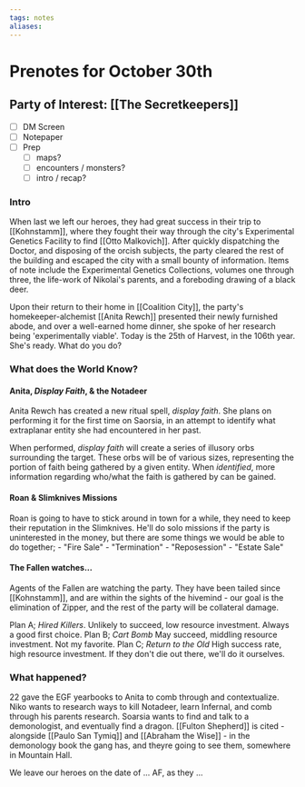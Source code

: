 ```yaml
---
tags: notes
aliases:
---
```


# Prenotes for October 30th
## Party of Interest: [[The Secretkeepers]]
- [ ] DM Screen
- [ ] Notepaper
- [ ] Prep
	- [ ] maps?
	- [ ] encounters / monsters?
	- [ ] intro / recap?

### Intro

When last we left our heroes, they had great success in their trip to [[Kohnstamm]], where they fought their way through the city's Experimental Genetics Facility to find [[Otto Malkovich]]. After quickly dispatching the Doctor, and disposing of the orcish subjects, the party cleared the rest of the building and escaped the city with a small bounty of information. Items of note include the Experimental Genetics Collections, volumes one through three, the life-work of Nikolai's parents, and a foreboding drawing of a black deer.

Upon their return to their home in [[Coalition City]], the party's homekeeper-alchemist [[Anita Rewch]] presented their newly furnished abode, and over a well-earned home dinner, she spoke of her research being 'experimentally viable'. Today is the 25th of Harvest, in the 106th year. She's ready. What do you do?

### What does the World Know?
#### Anita, *Display Faith*, & the Notadeer
Anita Rewch has created a new ritual spell, *display faith*. She plans on performing it for the first time on Saorsia, in an attempt to identify what extraplanar entity she had encountered in her past. 

When performed, *display faith* will create a series of illusory orbs surrounding the target. These orbs will be of various sizes, representing the portion of faith being gathered by a given entity. When *identified*, more information regarding who/what the faith is gathered by can be gained.

#### Roan & Slimknives Missions
Roan is going to have to stick around in town for a while, they need to keep their reputation in the Slimknives. He'll do solo missions if the party is uninterested in the money, but there are some things we would be able to do together;
	- "Fire Sale"
	- "Termination"
	- "Reposession"
	- "Estate Sale"

#### The Fallen watches...
Agents of the Fallen are watching the party. They have been tailed since [[Kohnstamm]], and are within the sights of the hivemind - our goal is the elimination of Zipper, and the rest of the party will be collateral damage.

Plan A; *Hired Killers*. Unlikely to succeed, low resource investment. Always a good first choice.
Plan B; *Cart Bomb* May succeed, middling resource investment. Not my favorite.
Plan C; *Return to the Old* High success rate, high resource investment. If they don't die out there, we'll do it ourselves.

### What happened?

22 gave the EGF yearbooks to Anita to comb through and contextualize.
Niko wants to research ways to kill Notadeer, learn Infernal, and comb through his parents research.
Soarsia wants to find and talk to a demonologist, and eventually find a dragon.
[[Fulton Shepherd]] is cited - alongside [[Paulo San Tymiq]] and [[Abraham the Wise]] - in the demonology book the gang has, and theyre going to see them, somewhere in Mountain Hall.

We leave our heroes on the date of ... AF, as they ...